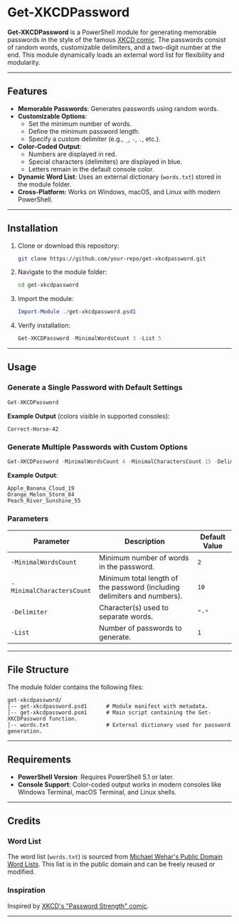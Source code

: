 
# Get-XKCDPassword

**Get-XKCDPassword** is a PowerShell module for generating memorable passwords in the style of the famous [XKCD comic](https://xkcd.com/936/). The passwords consist of random words, customizable delimiters, and a two-digit number at the end. This module dynamically loads an external word list for flexibility and modularity.

---

## Features

- **Memorable Passwords**: Generates passwords using random words.
- **Customizable Options**:
  - Set the minimum number of words.
  - Define the minimum password length.
  - Specify a custom delimiter (e.g., `_`, `-`, `.`, etc.).
- **Color-Coded Output**:
  - Numbers are displayed in red.
  - Special characters (delimiters) are displayed in blue.
  - Letters remain in the default console color.
- **Dynamic Word List**: Uses an external dictionary (`words.txt`) stored in the module folder.
- **Cross-Platform**: Works on Windows, macOS, and Linux with modern PowerShell.

---

## Installation

1. Clone or download this repository:
   ```bash
   git clone https://github.com/your-repo/get-xkcdpassword.git
   ```

2. Navigate to the module folder:
   ```bash
   cd get-xkcdpassword
   ```

3. Import the module:
   ```powershell
   Import-Module ./get-xkcdpassword.psd1
   ```

4. Verify installation:
   ```powershell
   Get-XKCDPassword -MinimalWordsCount 3 -List 5
   ```

---

## Usage

### Generate a Single Password with Default Settings
```powershell
Get-XKCDPassword
```
**Example Output** (colors visible in supported consoles):
```
Correct-Horse-42
```

### Generate Multiple Passwords with Custom Options
```powershell
Get-XKCDPassword -MinimalWordsCount 4 -MinimalCharactersCount 15 -Delimiter "_" -List 3
```
**Example Output**:
```
Apple_Banana_Cloud_19
Orange_Melon_Storm_84
Peach_River_Sunshine_55
```

### Parameters

| Parameter               | Description                                                                 | Default Value |
|-------------------------|-----------------------------------------------------------------------------|---------------|
| `-MinimalWordsCount`    | Minimum number of words in the password.                                   | `2`           |
| `-MinimalCharactersCount` | Minimum total length of the password (including delimiters and numbers). | `10`          |
| `-Delimiter`            | Character(s) used to separate words.                                       | `"-"`         |
| `-List`                 | Number of passwords to generate.                                           | `1`           |

---

## File Structure

The module folder contains the following files:

```
get-xkcdpassword/
│-- get-xkcdpassword.psd1      # Module manifest with metadata.
│-- get-xkcdpassword.psm1      # Main script containing the Get-XKCDPassword function.
│-- words.txt                  # External dictionary used for password generation.
```

---

## Requirements

- **PowerShell Version**: Requires PowerShell 5.1 or later.
- **Console Support**: Color-coded output works in modern consoles like Windows Terminal, macOS Terminal, and Linux shells. 

---

## Credits

### Word List
The word list (`words.txt`) is sourced from [Michael Wehar's Public Domain Word Lists](https://github.com/MichaelWehar/Public-Domain-Word-Lists). This list is in the public domain and can be freely reused or modified.

### Inspiration
Inspired by [XKCD's "Password Strength" comic](https://xkcd.com/936/).

---
